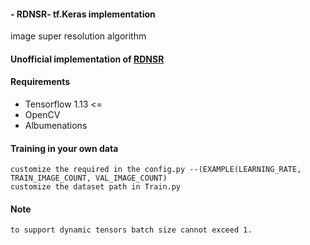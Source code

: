 #### - RDNSR- tf.Keras implementation
image super resolution algorithm 
#### Unofficial implementation of [RDNSR](https://arxiv.org/pdf/1802.08797.pdf)


#### Requirements
* Tensorflow 1.13 <=
* OpenCV
* Albumenations

#### Training in your own data
```
customize the required in the config.py --(EXAMPLE(LEARNING_RATE, TRAIN_IMAGE_COUNT, VAL_IMAGE_COUNT)
customize the dataset path in Train.py

```
#### Note
```
to support dynamic tensors batch size cannot exceed 1.  
```

